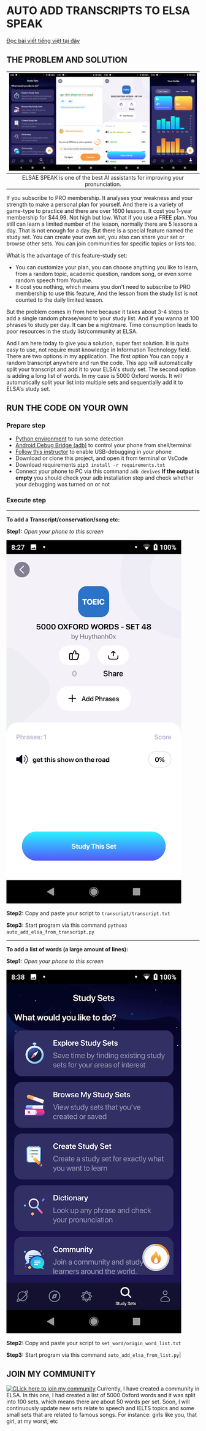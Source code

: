 # AUTO ADD TRANSCRIPTS TO ELSA SPEAK
[Đọc bài viết tiếng việt tại đây](https://batdaulaptrinh.com/su-dung-tinh-nang-elsa-pro-free/)
## THE PROBLEM AND SOLUTION

|![ELSA](screenshot/elasa.png)|
|:----------------:|
|ELSAE SPEAK is one of the best AI assistants for improving your pronunciation.|

If you subscribe to PRO membership. It analyses your weakness and your strength to make a personal plan for yourself. And there is a variety of game-type to practice and there are over 1600 lessons. It cost you 1-year membership for $44.99. Not high but low.
What if you use a FREE plan. You still can learn a limited number of the lesson, normally there are 5 lessons a day. That is not enough for a day. But there is a special feature named the study set. You can create your own set, you also can share your set or browse other sets. You can join communities for specific topics or lists too.

What is the advantage of this feature-study set:

- You can customize your plan, you can choose anything you like to learn, from a random topic, academic question, random song, or even some random speech from Youtube.
- It cost you nothing, which means you don't need to subscribe to PRO membership to use this feature, And the lesson from the study list is not counted to the daily limited lesson.

But the problem comes in from here because it takes about 3-4 steps to add a single random phrase/word to your study list. And if you wanna at 100 phrases to study per day. It can be a nightmare. Time consumption leads to poor resources in the study list/community at ELSA.

And I am here today to give you a solution, super fast solution. It is quite easy to use, not require must knowledge in Information Technology field. There are two options in my application. The first option You can copy a random transcript anywhere and run the code. This app will automatically split your transcript and add it to your ELSA's study set. The second option is adding a long list of words. In my case is 5000 Oxford words. It will automatically split your list into multiple sets and sequentially add it to ELSA's study set.

## RUN THE CODE ON YOUR OWN

### Prepare step
- [Python environment](https://www.python.org/downloads/) to run some detection
- [Android Debug Bridge (adb)](https://developer.android.com/studio/command-line/adb) to control your phone from shell/terminal 
- [Follow this instructor](https://developer.android.com/studio/command-line/adb#Enabling) to enable USB-debugging in your phone
- Download or clone this project, and open it from terminal or VsCode
- Download requirements `pip3 install -r requirements.txt`
- Connect your phone to PC via this command `adb devives` 
**If the output is empty** you should check your adb installation step and check whether your debugging was turned on or not

###  Execute step
<hr>

**To add a Transcript/conservation/song etc:**

**Step1:** *Open your phone to this screen*

![You study set](screenshot/Screenshot_20220118-202740.jpg)

**Step2:** Copy and paste your script to `transcript/transcript.txt`

**Step3:** Start program via this command `python3 auto_add_elsa_from_transcript.py `
<hr>

**To add a list of words (a large amount of lines):**

**Step1:** *Open your phone to this screen*

![You study set](screenshot/Screenshot_20220117-203819.jpg)

**Step2:** Copy and paste your script to `set_word/origin_word_list.txt`

**Step3:** Start program via this command `auto_add_elsa_from_list.py`|


## JOIN MY COMMUNITY
[![CLick here to join my community](https://cdn.tgdd.vn/GameApp/3/225582/Screentshots/elsa-speak-hoc-tieng-anh-luyen-noi-chuan-nhu-nguoi-ban-225582-logo-05-07-2020.png)](https://share.elsanow.io/0hGLKBUqTmb?~channel=messenger)
Currently, I have created a community in ELSA. In this one, I had created a list of 5000 Oxford words and it was split into 100 sets, which means there are about 50 words per set.
Soon, I will continuously update new sets relate to speech and IELTS topics and some small sets that are related to famous songs. For instance: girls like you, that girl, at my worst, etc
